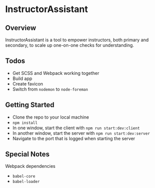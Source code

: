 # InstructorAssistant

## Overview

InstructorAssistant is a tool to empower instructors, both primary and secondary, to scale up one-on-one checks for understanding.

## Todos

* Get SCSS and Webpack working together
* Build app
* Create favicon
* Switch from `nodemon` to `node-foreman`

## Getting Started

* Clone the repo to your local machine
* `npm install`
* In one window, start the client with `npm run start:dev:client`
* In another window, start the server with `npm run start:dev:server`
* Navigate to the port that is logged when starting the server

## Special Notes

Webpack dependencies

* `babel-core`
* `babel-loader`
